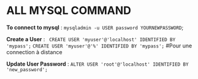 # ALL MYSQL COMMAND


**To connect to mysql** : `mysqladmin -u USER password YOURNEWPASSWORD`;

**Create a User** : ` CREATE USER 'myuser'@'localhost' IDENTIFIED BY 'mypass';`
                      `CREATE USER 'myuser'@'%' IDENTIFIED BY 'mypass';` #Pour une connection à distance

**Update User Password** : `ALTER USER 'root'@'localhost' IDENTIFIED BY 'new_password';`
